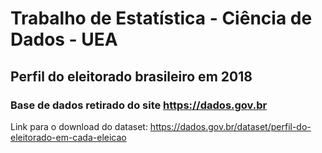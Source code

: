 # Trabalho de Estatística - Ciência de Dados - UEA

## Perfil do eleitorado brasileiro em 2018

### Base de dados retirado do site https://dados.gov.br

Link para o download do dataset: https://dados.gov.br/dataset/perfil-do-eleitorado-em-cada-eleicao 
